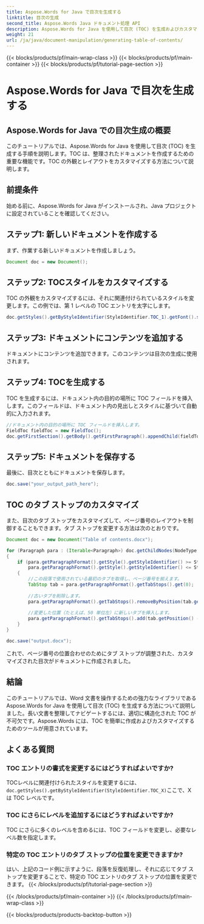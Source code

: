 ```yaml
---
title: Aspose.Words for Java で目次を生成する
linktitle: 目次の生成
second_title: Aspose.Words Java ドキュメント処理 API
description: Aspose.Words for Java を使用して目次 (TOC) を生成およびカスタマイズする方法を学びます。整理されたプロフェッショナルなドキュメントを簡単に作成します。
weight: 21
url: /ja/java/document-manipulation/generating-table-of-contents/
---
```


{{< blocks/products/pf/main-wrap-class >}}
{{< blocks/products/pf/main-container >}}
{{< blocks/products/pf/tutorial-page-section >}}

# Aspose.Words for Java で目次を生成する


## Aspose.Words for Java での目次生成の概要

このチュートリアルでは、Aspose.Words for Java を使用して目次 (TOC) を生成する手順を説明します。TOC は、整理されたドキュメントを作成するための重要な機能です。TOC の外観とレイアウトをカスタマイズする方法について説明します。

## 前提条件

始める前に、Aspose.Words for Java がインストールされ、Java プロジェクトに設定されていることを確認してください。

## ステップ1: 新しいドキュメントを作成する

まず、作業する新しいドキュメントを作成しましょう。

```java
Document doc = new Document();
```

## ステップ2: TOCスタイルをカスタマイズする

TOC の外観をカスタマイズするには、それに関連付けられているスタイルを変更します。この例では、第 1 レベルの TOC エントリを太字にします。

```java
doc.getStyles().getByStyleIdentifier(StyleIdentifier.TOC_1).getFont().setBold(true);
```

## ステップ3: ドキュメントにコンテンツを追加する

ドキュメントにコンテンツを追加できます。このコンテンツは目次の生成に使用されます。

## ステップ4: TOCを生成する

TOC を生成するには、ドキュメント内の目的の場所に TOC フィールドを挿入します。このフィールドは、ドキュメント内の見出しとスタイルに基づいて自動的に入力されます。

```java
//ドキュメント内の目的の場所に TOC フィールドを挿入します。
FieldToc fieldToc = new FieldToc();
doc.getFirstSection().getBody().getFirstParagraph().appendChild(fieldToc);
```

## ステップ5: ドキュメントを保存する

最後に、目次とともにドキュメントを保存します。

```java
doc.save("your_output_path_here");
```

## TOC のタブ ストップのカスタマイズ

また、目次のタブ ストップをカスタマイズして、ページ番号のレイアウトを制御することもできます。タブ ストップを変更する方法は次のとおりです。

```java
Document doc = new Document("Table of contents.docx");

for (Paragraph para : (Iterable<Paragraph>) doc.getChildNodes(NodeType.PARAGRAPH, true))
{
    if (para.getParagraphFormat().getStyle().getStyleIdentifier() >= StyleIdentifier.TOC_1 &&
        para.getParagraphFormat().getStyle().getStyleIdentifier() <= StyleIdentifier.TOC_9)
    {
        //この段落で使用されている最初のタブを取得し、ページ番号を揃えます。
        TabStop tab = para.getParagraphFormat().getTabStops().get(0);
        
        //古いタブを削除します。
        para.getParagraphFormat().getTabStops().removeByPosition(tab.getPosition());
        
        //変更した位置（たとえば、50 単位左）に新しいタブを挿入します。
        para.getParagraphFormat().getTabStops().add(tab.getPosition() - 50.0, tab.getAlignment(), tab.getLeader());
    }
}

doc.save("output.docx");
```

これで、ページ番号の位置合わせのためにタブ ストップが調整された、カスタマイズされた目次がドキュメントに作成されました。


## 結論

このチュートリアルでは、Word 文書を操作するための強力なライブラリである Aspose.Words for Java を使用して目次 (TOC) を生成する方法について説明しました。長い文書を整理してナビゲートするには、適切に構造化された TOC が不可欠です。Aspose.Words には、TOC を簡単に作成およびカスタマイズするためのツールが用意されています。

## よくある質問

### TOC エントリの書式を変更するにはどうすればよいですか?

 TOCレベルに関連付けられたスタイルを変更するには、`doc.getStyles().getByStyleIdentifier(StyleIdentifier.TOC_X)`ここで、X は TOC レベルです。

### TOC にさらにレベルを追加するにはどうすればよいですか?

TOC にさらに多くのレベルを含めるには、TOC フィールドを変更し、必要なレベル数を指定します。

### 特定の TOC エントリのタブ ストップの位置を変更できますか?

はい、上記のコード例に示すように、段落を反復処理し、それに応じてタブ ストップを変更することで、特定の TOC エントリのタブ ストップの位置を変更できます。
{{< /blocks/products/pf/tutorial-page-section >}}

{{< /blocks/products/pf/main-container >}}
{{< /blocks/products/pf/main-wrap-class >}}

{{< blocks/products/products-backtop-button >}}
